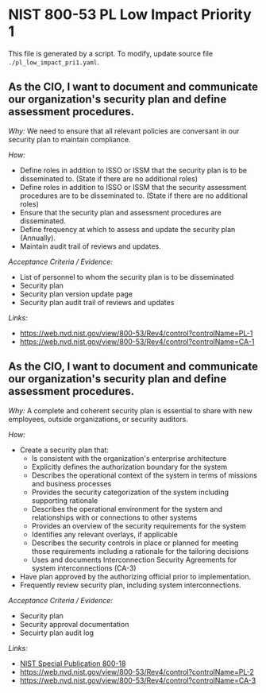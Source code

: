 # NIST 800-53 PL Low Impact Priority 1

This file is generated by a script. To modify, update source file `./pl_low_impact_pri1.yaml`.

## As the CIO, I want to document and communicate our organization's security plan and define assessment procedures.

*Why:*
We need to ensure that all relevant policies are conversant in our security plan to maintain compliance.


*How:* 
* Define roles in addition to ISSO or ISSM that the security plan is to be disseminated to. (State if there are no additional roles)
* Define roles in addition to ISSO or ISSM that the security assessment procedures are to be disseminated to. (State if there are no additional roles)
* Ensure that the security plan and assessment procedures are disseminated.
* Define frequency at which to assess and update the security plan (Annually).
* Maintain audit trail of reviews and updates.


*Acceptance Criteria / Evidence:*
* List of personnel to whom the security plan is to be disseminated
* Security plan
* Security plan version update page
* Security plan audit trail of reviews and updates


*Links:*
* https://web.nvd.nist.gov/view/800-53/Rev4/control?controlName=PL-1
* https://web.nvd.nist.gov/view/800-53/Rev4/control?controlName=CA-1
## As the CIO, I want to document and communicate our organization's security plan and define assessment procedures.

*Why:*
A complete and coherent security plan is essential to share with new employees, outside organizations, or security auditors.


*How:* 
* Create a security plan that:
  * Is consistent with the organization's enterprise architecture
  * Explicitly defines the authorization boundary for the system
  * Describes the operational context of the system in terms of missions and business processes
  * Provides the security categorization of the system including supporting rationale
  * Describes the operational environment for the system and relationships with or connections to other systems
  * Provides an overview of the security requirements for the system
  * Identifies any relevant overlays, if applicable
  * Describes the security controls in place or planned for meeting those requirements including a rationale for the tailoring decisions
  * Uses and documents Interconnection Security Agreements for system interconnections (CA-3)
* Have plan approved by the authorizing official prior to implementation.
* Frequently review security plan, including system interconnections.


*Acceptance Criteria / Evidence:*
* Security plan
* Security approval documentation
* Secuirty plan audit log


*Links:*
* [NIST Special Publication 800-18](http://csrc.nist.gov/publications/PubsSPs.html#800-18)
* https://web.nvd.nist.gov/view/800-53/Rev4/control?controlName=PL-2
* https://web.nvd.nist.gov/view/800-53/Rev4/control?controlName=CA-3
